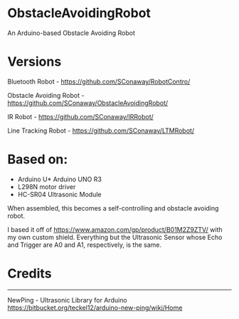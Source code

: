 # ObstacleAvoidingRobot
An Arduino-based Obstacle Avoiding Robot

Versions
===

Bluetooth Robot - https://github.com/SConaway/RobotContro/

Obstacle Avoiding Robot - https://github.com/SConaway/ObstacleAvoidingRobot/

IR Robot - https://github.com/SConaway/IRRobot/

Line Tracking Robot - https://github.com/SConaway/LTMRobot/

Based on:
===
*  Arduino U*  Arduino UNO R3
*  L298N motor driver
*  HC-SR04 Ultrasonic Module

When assembled, this becomes a self-controlling and obstacle avoiding robot.

I based it off of https://www.amazon.com/gp/product/B01M2Z9ZTV/ with my own custom shield. Everything but the Ultrasonic Sensor whose Echo and Trigger are A0 and A1, respectively, is the same.

Credits
=======
--------------


NewPing - Ultrasonic Library for Arduino https://bitbucket.org/teckel12/arduino-new-ping/wiki/Home
